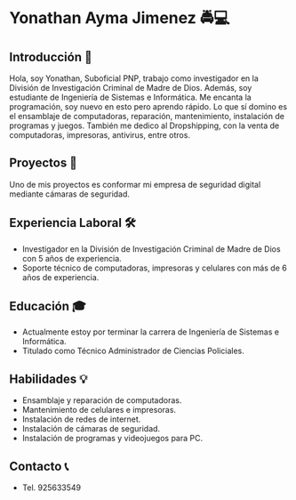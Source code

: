 # Yonathan Ayma Jimenez 🚔💻

## Introducción 👋
Hola, soy Yonathan, Suboficial PNP, trabajo como investigador en la División de Investigación Criminal de Madre de Dios. Además, soy estudiante de Ingeniería de Sistemas e Informática. Me encanta la programación, soy nuevo en esto pero aprendo rápido. Lo que sí domino es el ensamblaje de computadoras, reparación, mantenimiento, instalación de programas y juegos. También me dedico al Dropshipping, con la venta de computadoras, impresoras, antivirus, entre otros.

## Proyectos 🚀
Uno de mis proyectos es conformar mi empresa de seguridad digital mediante cámaras de seguridad.

## Experiencia Laboral 🛠️
- Investigador en la División de Investigación Criminal de Madre de Dios con 5 años de experiencia.
- Soporte técnico de computadoras, impresoras y celulares con más de 6 años de experiencia.

## Educación 🎓
- Actualmente estoy por terminar la carrera de Ingeniería de Sistemas e Informática.
- Titulado como Técnico Administrador de Ciencias Policiales.

## Habilidades 💡
- Ensamblaje y reparación de computadoras.
- Mantenimiento de celulares e impresoras.
- Instalación de redes de internet.
- Instalación de cámaras de seguridad.
- Instalación de programas y videojuegos para PC.

## Contacto 📞
- Tel. 925633549
